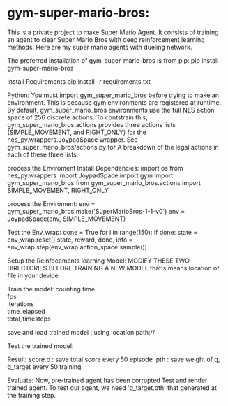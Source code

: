  
# gym-super-mario-bros:

This is a private project to make Super Mario Agent.
It consists of training an agent to clear Super Mario Bros with deep reinforcement learning methods.
Here are my super mario agents with dueling network.

 
The preferred installation of gym-super-mario-bros is from pip:
pip install gym-super-mario-bros

 
 Install Requirements
 pip install -r requirements.txt

 
 Python:
 You must import gym_super_mario_bros before trying to make an environment. This is because gym environments are
 registered at runtime. By default, gym_super_mario_bros environments use the full NES action space of 256 discrete
 actions. To contstrain this, gym_super_mario_bros.actions provides three actions lists (SIMPLE_MOVEMENT,
 and RIGHT_ONLY) for the nes_py.wrappers.JoypadSpace wrapper. See gym_super_mario_bros/actions.py for 
 A breakdown of the legal actions in each of these three lists.


process the Enviroment
Install Dependencies: 
import os
from nes_py.wrappers import JoypadSpace
import gym 
import gym_super_mario_bros
from gym_super_mario_bros.actions import SIMPLE_MOVEMENT, RIGHT_ONLY 


process the Enviroment:
env = gym_super_mario_bros.make('SuperMarioBros-1-1-v0')
env = JoypadSpace(env, SIMPLE_MOVEMENT)


Test the Env_wrap:
done = True
for i in range(150):
    if done:
        state = env_wrap.reset()
    state, reward, done, info = env_wrap.step(env_wrap.action_space.sample())


Setup the Reinfocements learning Model:
MODIFY THESE TWO DIRECTORIES BEFORE TRAINING A NEW MODEL
that's means location of file in your device  


Train the model:
counting time  
               fps            
               iterations     
               time_elapsed   
               total_timesteps


save and load trained model :
using location path://


Test the trained model:

 Result:
 score.p : save total score every 50 episode
.pth : save weight of q, q_target every 50 training
 
Evaluate:
Now, pre-trained agent has been corrupted
Test and render trained agent.
To test our agent, we need 'q_target.pth' that generated at the training step.
